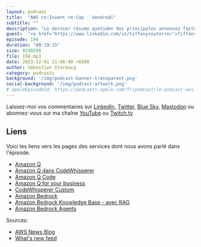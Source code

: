 ```yaml
---
layout: podcast
title:  "AWS re:Invent re:Cap - Vendredi"
subtitle: ""
description: "Le dernier résumé quotiden des principales annonces faites à re:Invent 2023. Enregistré à Las Vegas le Vendredi 1er décembre 2023."
guest:  "<a href='https://www.linkedin.com/in/tiffanysouterre/'>Tiffany Souterre</a>, Developer Advocate, AWS"
episode: 194
duration: "00:19:15" 
size: 9238508
file: 194.mp3
date: 2023-12-01 21:00:00 +0200
author: Sébastien Stormacq
category: podcasts
background: '/img/podcast-banner-transparent.png'
social-background: '/img/podcast-artwork.png'
# appleEpisodeId: https://podcasts.apple.com/fr/podcast/le-podcast-aws-en-français/id1452118442
---
```


Laissez-moi vos commentaires sur [LinkedIn](https://www.linkedin.com/in/sebastienstormacq/), [Twitter](https://twitter.com/sebsto), [Blue Sky](https://bsky.app/profile/sebsto.bsky.social), [Mastodon](https://awscommunity.social/@sebsto) ou abonnez-vous sur ma chaîne [YouTube](https://www.youtube.com/sebsto) ou [Twitch.tv](https://www.twitch.tv/sebAWS)

## Liens

Voici les liens vers les pages des services dont nous avons parlé dans l'épisode.

- [Amazon Q](https://aws.amazon.com/q/)
- [Amazon Q dans CodeWhisperer](https://aws.amazon.com/codewhisperer/q/)
- [Amazon Q Code](https://aws.amazon.com/blogs/aws/upgrade-your-java-applications-with-amazon-q-code-transformation-preview/)
- [Amazon Q for your business](https://aws.amazon.com/q/business-expert/)
- [CodeWhisperer Custom](https://aws.amazon.com/codewhisperer/customize/)
- [Amazon Bedrock](https://aws.amazon.com/bedrock/)
- [Amazon Bedrock Knowledge Base - avec RAG](https://aws.amazon.com/bedrock/knowledge-bases/)
- [Amazon Bedrock Agents](https://aws.amazon.com/bedrock/agents/)


Sources: 

- [AWS News Blog](https://aws.amazon.com/blogs/aws/)
- [What's new feed](https://aws.amazon.com/about-aws/whats-new/2023/)
